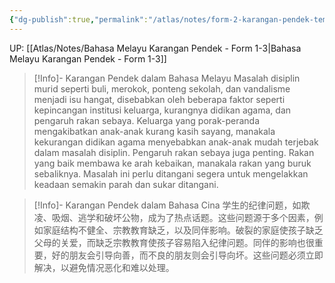 ```yaml
---
{"dg-publish":true,"permalink":"/atlas/notes/form-2-karangan-pendek-tema-04-disiplin-murid-murid/"}
---
```


UP: [[Atlas/Notes/Bahasa Melayu Karangan Pendek - Form 1-3\|Bahasa Melayu Karangan Pendek - Form 1-3]]

> [!Info]- Karangan Pendek dalam Bahasa Melayu
> Masalah disiplin murid seperti buli, merokok, ponteng sekolah, dan vandalisme menjadi isu hangat, disebabkan oleh beberapa faktor seperti kepincangan institusi keluarga, kurangnya didikan agama, dan pengaruh rakan sebaya. Keluarga yang porak-peranda mengakibatkan anak-anak kurang kasih sayang, manakala kekurangan didikan agama menyebabkan anak-anak mudah terjebak dalam masalah disiplin. Pengaruh rakan sebaya juga penting. Rakan yang baik membawa ke arah kebaikan, manakala rakan yang buruk sebaliknya. Masalah ini perlu ditangani segera untuk mengelakkan keadaan semakin parah dan sukar ditangani.

> [!Info]- Karangan Pendek dalam Bahasa Cina
> 学生的纪律问题，如欺凌、吸烟、逃学和破坏公物，成为了热点话题。这些问题源于多个因素，例如家庭结构不健全、宗教教育缺乏，以及同伴影响。破裂的家庭使孩子缺乏父母的关爱，而缺乏宗教教育使孩子容易陷入纪律问题。同伴的影响也很重要，好的朋友会引导向善，而不良的朋友则会引导向坏。这些问题必须立即解决，以避免情况恶化和难以处理。